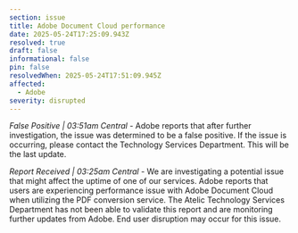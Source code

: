 ```yaml
---
section: issue
title: Adobe Document Cloud performance
date: 2025-05-24T17:25:09.943Z
resolved: true
draft: false
informational: false
pin: false
resolvedWhen: 2025-05-24T17:51:09.945Z
affected:
  - Adobe
severity: disrupted
---
```

*False Positive | 03:51am Central* - Adobe reports that after further investigation, the issue was determined to be a false positive. If the issue is occurring, please contact the Technology Services Department. This will be the last update.

*Report Received | 03:25am Central* - We are investigating a potential issue that might affect the uptime of one of our services. Adobe reports that users are experiencing performance issue with Adobe Document Cloud when utilizing the PDF conversion service. The Atelic Technology Services Department has not been able to validate this report and are monitoring further updates from Adobe. End user disruption may occur for this issue.